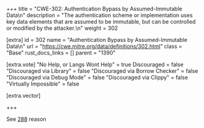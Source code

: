 +++
title = "CWE-302: Authentication Bypass by Assumed-Immutable Data\n"
description = "The authentication scheme or implementation uses key data elements that are assumed to be immutable, but can be controlled or modified by the attacker.\n"
weight = 302

[extra]
id = 302
name = "Authentication Bypass by Assumed-Immutable Data\n"
url = "https://cwe.mitre.org/data/definitions/302.html"
class = "Base"
rust_docs_links = []
parent = "1390"

[extra.vote]
"No Help, or Langs Wont Help" = true
Discouraged = false
"Discouraged via Library" = false
"Discouraged via Borrow Checker" = false
"Discouraged via Debug Mode" = false
"Discouraged via Clippy" = false
"Virtually Impossible" = false

[extra.vector]

+++

See [288](/rust-are-we-secure-yet/cwes/cwe-288) reason